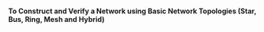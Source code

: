 #### To Construct and Verify a Network using Basic Network Topologies (Star, Bus, Ring, Mesh and Hybrid)